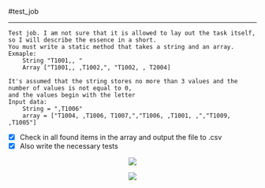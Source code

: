 #test_job
***
````
Test job. I am not sure that it is allowed to lay out the task itself, so I will describe the essence in a short.
You must write a static method that takes a string and an array.
Exmaple: 
    String "T1001,, "
    Array ["T1001,, ,T1002,", "T1002, , T2004] 

It's assumed that the string stores no more than 3 values and the number of values is not equal to 0,
and the values begin with the letter
Input data: 
    String = ",T1006"
    array = ["T1004, ,T1006, T1007,","T1006, ,T1001, ,","T1009, ,T1005"]

````
- [x] Check in all found items in the array and output the file to .csv
- [x] Also write the necessary tests

<p align="center"><img src="https://github.com/SoraRise/test_job/blob/master/src/main/resources/accets/test_job.png"><p>
<p align="center"><img src="https://github.com/SoraRise/test_job/blob/master/src/main/resources/accets/test_job_result_test.png"><p>